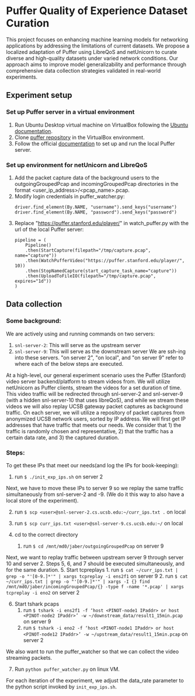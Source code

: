 # Puffer Quality of Experience Dataset Curation
This project focuses on enhancing machine learning models for networking applications by addressing the limitations of current datasets. We propose a localized adaptation of Puffer using LibreQoS and netUnicorn to curate diverse and high-quality datasets under varied network conditions. Our approach aims to improve model generalizability and performance through comprehensive data collection strategies validated in real-world experiments.

## Experiment setup
### Set up Puffer server in a virtual environment
1. Run Ubuntu Desktop virtual machine on VirtualBox following the [Ubuntu documentation](https://ubuntu.com/tutorials/how-to-run-ubuntu-desktop-on-a-virtual-machine-using-virtualbox#1-overview).
2. Clone [puffer repository](https://github.com/StanfordSNR/puffer?tab=readme-ov-file) in the VirtualBox environment.
3. Follow the official [documentation](https://github.com/StanfordSNR/puffer/wiki/Documentation) to set up and run the local Puffer server.

### Set up environment for netUnicorn and LibreQoS
1. Add the packet capture data of the background users to the outgoingGroupedPcap and incomingGroupedPcap directories in the format <user_ip_address>/<pcap_name>.pcap.
2. Modify login credentials in puffer_watcher.py:
    ```
    driver.find_element(By.NAME, "username").send_keys("username")
    driver.find_element(By.NAME, "password").send_keys("password")
    ```
3. Replace "https://puffer.stanford.edu/player/" in watch_puffer.py with the url of the local Puffer server:
    ```
    pipeline = (
        Pipeline()
        .then(StartCapture(filepath="/tmp/capture.pcap", name="capture"))
        .then(WatchPufferVideo("https://puffer.stanford.edu/player/", 10))
        .then(StopNamedCapture(start_capture_task_name="capture"))
        .then(UploadToFileIO(filepath="/tmp/capture.pcap", expires="1d"))
    )
    ```

## Data collection 
### Some background:
We are actively using and running commands on two servers:
1. ```snl-server-2```: This will serve as the upstream server
2. ```snl-server-9```: This will serve as the downstream server
We are ssh-ing into these servers. "on server 2", "on local", and "on server 9" refer to where each of the below steps are executed.


At a high-level, our general experiment scenario uses the Puffer (Stanford) video server backend/platform to stream videos from. We will utilize netUnicorn as Puffer clients, stream the videos for a set duration of time. This video traffic will be redirected through snl-server-2 and snl-server-9 (with a hidden snl-server-10 that uses libreQoS), and while we stream these videos we will also replay UCSB gateway packet captures as background traffic. On each server, we will utilize a repository of packet captures from anonymized UCSB network users, sorted by IP address. We will first get IP addresses that have traffic that meets our needs. We consider that 1) the traffic is randomly chosen and representative, 2) that the traffic has a certain data rate, and 3) the captured duration. 

### Steps:

To get these IPs that meet our needs(and log the IPs for book-keeping):
1. run ```$ ./init_exp_ips.sh``` on server 2

Next, we have to move these IPs to server 9 so we replay the same traffic simultaneously from snl-server-2 and -9. (We do it this way to also have a local store of the experiment).

2. run ```$ scp <user>@snl-server-2.cs.ucsb.edu:~/curr_ips.txt .``` on local
3. run ```$ scp curr_ips.txt <user>@snl-server-9.cs.ucsb.edu:~/```  on local


4. cd to the correct directory
    1. run ```$ cd /mnt/md0/jaber/outgoingGroupedPcap``` on server 9
  
Next, we want to replay traffic between upstream server 9 through server 10 and server 2. Steps 5, 6, and 7 should be executed simultaneously, and for the same duration.
5. Start tcpreplays
    1. run ```$ cat ~/curr_ips.txt | grep -o "'[0-9.]*'" | xargs tcpreplay -i ens2f1``` on server 9 
    2. run ```$ cat ~/curr_ips.txt | grep -o "'[0-9.]*'" | xargs -I {} find /mnt/md0/jaber/incomingGroupedPcap/{} -type f -name '*.pcap' | xargs tcpreplay -i eno2``` on server 2

6. Start tshark pcaps
    1. run ```$ tshark -i ens2f1 -f ‘host <PINOT-node1 IPaddr> or host <PINOT-node2 IPaddr>’ -w ~/downstream_data/result1_15min.pcap``` on server 9 
    2. run ```$ tshark -i eno2 -f ‘host <PINOT-node1 IPaddr> or host <PINOT-node12 IPaddr>’ -w ~/upstream_data/result1_15min.pcap``` on server 2
  
We also want to run the puffer_watcher so that we can collect the video streaming packets.

7. Run ```python puffer_watcher.py``` on linux VM.

For each iteration of the experiment, we adjust the data_rate parameter to the python script invoked by ```init_exp_ips.sh```.
